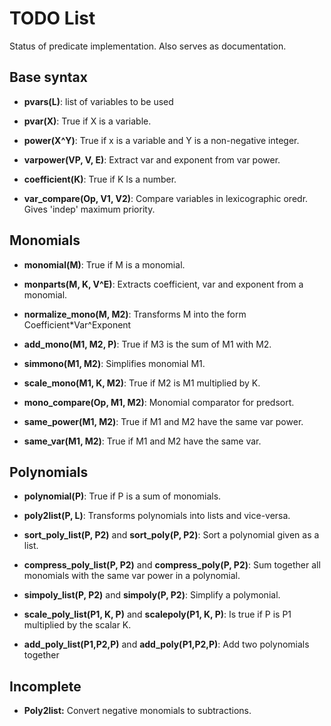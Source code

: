 # TODO List #

Status of predicate implementation. Also serves as documentation.

## Base syntax ##

 - **pvars(L)**: list of variables to be used

 - **pvar(X)**: True if X is a variable.
  
 - **power(X^Y)**: True if x is a variable and Y is a non-negative integer.
 
 - **varpower(VP, V, E)**: Extract var and exponent from var power. 

 - **coefficient(K)**: True if K Is a number.

 - **var_compare(Op, V1, V2)**: Compare variables in lexicographic oredr. Gives 'indep' maximum priority.

## Monomials ##

 - **monomial(M)**: True if M is a monomial.
 
 - **monparts(M, K, V^E)**: Extracts coefficient, var and exponent from a monomial. 

 - **normalize_mono(M, M2)**: Transforms M into the form Coefficient*Var^Exponent

 - **add_mono(M1, M2, P)**: True if M3 is the sum of M1 with M2.

 - **simmono(M1, M2)**: Simplifies monomial M1.

 - **scale_mono(M1, K, M2)**: True if M2 is M1 multiplied by K.

 - **mono_compare(Op, M1, M2)**: Monomial comparator for predsort.

 - **same_power(M1, M2)**: True if M1 and M2 have the same var power.

 - **same_var(M1, M2)**: True if M1 and M2 have the same var.
  
## Polynomials ##

 - **polynomial(P)**: True if P is a sum of monomials.

 - **poly2list(P, L)**: Transforms polynomials into lists and vice-versa. 

 - **sort_poly_list(P, P2)** and **sort_poly(P, P2)**: Sort a polynomial given as a list.

 - **compress_poly_list(P, P2)** and **compress_poly(P, P2)**: Sum together all monomials with the same var power in a polynomial.

 - **simpoly_list(P, P2)** and **simpoly(P, P2)**: Simplify a polymonial.
  
 - **scale_poly_list(P1, K, P)** and **scalepoly(P1, K, P)**: Is true if P is P1 multiplied by the scalar K.
  
 - **add_poly_list(P1,P2,P)** and **add_poly(P1,P2,P)**: Add two polynomials together

## Incomplete ##

 - **Poly2list:** Convert negative monomials to subtractions.

  
